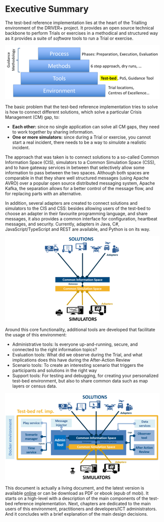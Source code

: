 # Executive Summary

The test-bed reference implementation lies at the heart of the Trialling environment of the DRIVER+ project. It provides an open source technical backbone to perform Trials or exercises in a methodical and structured way as it provides a suite of *software* tools to run a Trial or exercise.

![PTME paradigm applied to DRIVER+](img/pmte_paradigm.png)

The basic problem that the test-bed reference implementation tries to solve is how to connect different solutions, which solve a particular Crisis Management (CM) gap, to:
- **Each other:** since no single application can solve all CM gaps, they need to work together by sharing information.
- **One or more simulators:** since during a Trial or exercise, you cannot start a real incident, there needs to be a way to *simulate* a realistic incident.

The approach that was taken is to connect solutions to a so-called Common Information Space (CIS), simulators to a Common Simulation Space (CSS), and to have gateway services in between that selectively allow some information to pass between the two spaces. Although both spaces are comparable in that they share well structured messages (using Apache AVRO) over a popular open source distributed messaging system, Apache Kafka, the separation allows for a better control of the message flow, and for replacing parts with an alternative.

In addition, several adapters are created to connect solutions and simulators to the CIS and CSS: besides allowing users of the test-bed to choose an adapter in their favourite programming language, and share messages, it also provides a common interface for configuration, heartbeat messages, and security. Currently, adapters in Java, C#, JavaScript/TypeScript and REST are available, and Python is on its way.

![CIS and CSS](img/test_bed_overview_cis_css.png)

Around this core functionality, additional tools are developed that facilitate the usage of this environment:
- Administrative tools: Is everyone up-and-running, secure, and connected to the right information topics?
- Evaluation tools: What did we observe during the Trial, and what implications does this have during the After-Action Review
- Scenario tools: To create an interesting scenario that triggers the participants and solutions in the right way
- Support tools: For testing and debugging, for creating your personalized test-bed environment, but also to share common data such as map layers or census data.

![Test-bed reference implementation](img/test-bed-components-explained.png)

This document is actually a living document, and the latest version is available [online](https://www.gitbook.com/book/driver-eu/test-bed-design/details) or can be download as PDF or ebook (epub of mobi). It starts on a high-level with a description of the main components of the test-bed reference implementation. Next, chapters are dedicated to the main users of this environment, practitioners and developers/ICT administrators. And it concludes with a brief explanation of the main design decisions.
